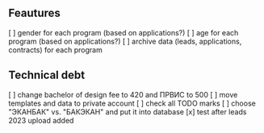 ## Feautures
[ ] gender for each program (based on applications?)
[ ] age for each program (based on applications?)
[ ] archive data (leads, applications, contracts) for each program

## Technical debt
[ ] change bachelor of design fee to 420 and ПРВИС to 500
[ ] move templates and data to private account
[ ] check all TODO marks
[ ] choose "ЭКАНБАК" vs. "БАКЭКАН" and put it into database
[x] test after leads 2023 upload added
